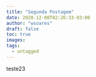 ```yaml
---
title: "Segunda Postagem"
date: 2020-12-08T02:26:33-03:00
author: "wsoares"
draft: false
toc: true
images:
tags:
  - untagged
---
```


teste23